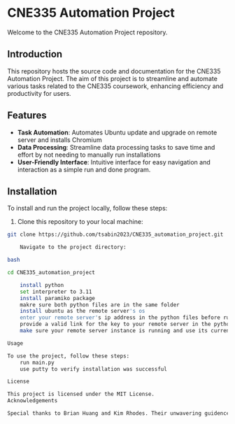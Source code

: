 # CNE335 Automation Project

Welcome to the CNE335 Automation Project repository.

## Introduction

This repository hosts the source code and documentation for the CNE335 Automation Project. The aim of this project is to streamline and automate various tasks related to the CNE335 coursework, enhancing efficiency and productivity for users.

## Features

- **Task Automation**: Automates Ubuntu update and upgrade on remote server and installs Chromium
- **Data Processing**: Streamline data processing tasks to save time and effort by not needing to manually run installations
- **User-Friendly Interface**: Intuitive interface for easy navigation and interaction as a simple run and done program.

## Installation

To install and run the project locally, follow these steps:

1. Clone this repository to your local machine:

```bash
git clone https://github.com/tsabin2023/CNE335_automation_project.git

    Navigate to the project directory:

bash

cd CNE335_automation_project

    install python
    set interpreter to 3.11
    install paramiko package
    makre sure both python files are in the same folder
    install ubuntu as the remote server's os
    enter your remote server's ip address in the python files before running script
    provide a valid link for the key to your remote server in the python files before running program
    make sure your remote server instance is running and use its current instance ip address in python files

Usage

To use the project, follow these steps:
    run main.py
    use putty to verify installation was successful

License

This project is licensed under the MIT License.
Acknowledgements

Special thanks to Brian Huang and Kim Rhodes. Their unwavering guidence, patience, and insight helped make this possible. 
